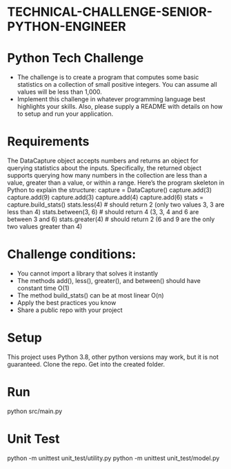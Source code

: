# TECHNICAL-CHALLENGE-SENIOR-PYTHON-ENGINEER

# Python Tech Challenge
* The challenge is to create a program that computes some
basic statistics on a collection of small positive integers. You
can assume all values will be less than 1,000.
* Implement this challenge in whatever programming language
best highlights your skills. Also, please supply a README with
details on how to setup and run your application.

# Requirements
The DataCapture object accepts numbers and returns an object for querying
statistics about the inputs. Specifically, the returned object supports
querying how many numbers in the collection are less than a value, greater
than a value, or within a range.
Here’s the program skeleton in Python to explain the structure:
capture = DataCapture()
capture.add(3)
capture.add(9)
capture.add(3)
capture.add(4)
capture.add(6)
stats = capture.build_stats()
stats.less(4) # should return 2 (only two values 3, 3 are less than 4)
stats.between(3, 6) # should return 4 (3, 3, 4 and 6 are between 3 and 6)
stats.greater(4) # should return 2 (6 and 9 are the only two values greater
than 4)

# Challenge conditions:
* You cannot import a library that solves it instantly
* The methods add(), less(), greater(), and between() should have
constant time O(1)
* The method build_stats() can be at most linear O(n)
* Apply the best practices you know
* Share a public repo with your project

# Setup
This project uses Python 3.8, other python versions may work, but it is not guaranteed.
Clone the repo.
Get into the created folder.

# Run
python src/main.py

# Unit Test

python -m unittest unit_test/utility.py 
python -m unittest unit_test/model.py 



